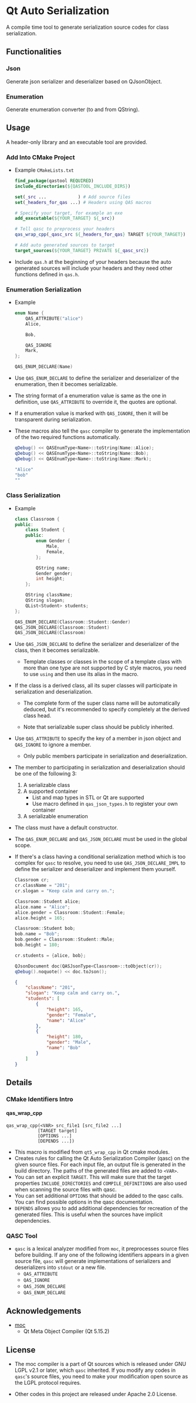 # Qt Auto Serialization

A compile time tool to generate serialization source codes for class serialization.

## Functionalities

### Json

Generate json serializer and deserializer based on QJsonObject.

### Enumeration

Generate enumeration converter (to and from QString).

## Usage

A header-only library and an executable tool are provided.

### Add Into CMake Project

+ Example `CMakeLists.txt`
    ```cmake
    find_package(qastool REQUIRED)
    include_directories(${QASTOOL_INCLUDE_DIRS})

    set(_src ...            ) # Add source files
    set(_headers_for_qas ...) # Headers using QAS macros

    # Specify your target, for example an exe
    add_executable(${YOUR_TARGET} ${_src})
    
    # Tell qasc to preprocess your headers
    qas_wrap_cpp(_qasc_src ${_headers_for_qas} TARGET ${YOUR_TARGET})
    
    # Add auto generated sources to target
    target_sources(${YOUR_TARGET} PRIVATE ${_qasc_src})
    ```

+ Include `qas.h` at the beginning of your headers because the auto generated sources will include your headers and they need other functions defined in `qas.h`.

### Enumeration Serialization

+ Example

    ```c++
    enum Name {
        QAS_ATTRIBUTE("alice")
        Alice,

        Bob,

        QAS_IGNORE
        Mark,
    };

    QAS_ENUM_DECLARE(Name)
    ```
+ Use `QAS_ENUM_DECLARE` to define the serializer and deserializer of the enumeration, then it becomes serializable.

+ The string format of a enumeration value is same as the one in definition, use `QAS_ATTRIBUTE` to override it, the quotes are optional.

+ If a enumeration value is marked with `QAS_IGNORE`, then it will be transparent during serialization.

+ These macros also tell the `qasc` compiler to generate the implementation of the two required functions automatically.

    ```c++
    qDebug() << QASEnumType<Name>::toString(Name::Alice);
    qDebug() << QASEnumType<Name>::toString(Name::Bob);
    qDebug() << QASEnumType<Name>::toString(Name::Mark);
    ```

    ```sh
    "Alice"
    "bob"
    ""
    ```

### Class Serialization

+ Example
    ```c++
    class Classroom {
    public:
        class Student {
        public:
            enum Gender {
                Male,
                Female,
            };

            QString name;
            Gender gender;
            int height;
        };

        QString className;
        QString slogan;
        QList<Student> students;
    };

    QAS_ENUM_DECLARE(Classroom::Student::Gender)
    QAS_JSON_DECLARE(Classroom::Student)
    QAS_JSON_DECLARE(Classroom)
    ```
+ Use `QAS_JSON_DECLARE` to define the serializer and deserializer of the class, then it becomes serializable.
    + Template classes or classes in the scope of a template class with more than one type are not supported by C style macros, you need to use `using` and then use its alias in the macro.

+ If the class is a derived class, all its super classes will participate in serialization and deserialization.
    + The complete form of the super class name will be automatically deduced, but it's recommended to specify completely at the derived class head.

    + Note that serializable super class should be publicly inherited.

+ Use `QAS_ATTRIBUTE` to specify the key of a member in json object and `QAS_IGNORE` to ignore a member.
    + Only public members participate in serialization and deserialization.

+ The member to participating in serialization and deserialization should be one of the following 3:
    1. A serializable class
    2. A supported container
        + List and map types in STL or Qt are supported
        + Use macro defined in `qas_json_types.h` to register your own container
    3. A serializable enumeration

+ The class must have a default constructor.

+ The `QAS_ENUM_DECLARE` and `QAS_JSON_DECLARE` must be used in the global scope.

+ If there's a class having a conditional serialization method which is too complex for `qasc` to resolve, you need to use `QAS_JSON_DECLARE_IMPL` to define the serializer and deserializer and implement them yourself.

    ```c++
    Classroom cr;
    cr.className = "201";
    cr.slogan = "Keep calm and carry on.";

    Classroom::Student alice;
    alice.name = "Alice";
    alice.gender = Classroom::Student::Female;
    alice.height = 165;

    Classroom::Student bob;
    bob.name = "Bob";
    bob.gender = Classroom::Student::Male;
    bob.height = 180;

    cr.students = {alice, bob};

    QJsonDocument doc(QASJsonType<Classroom>::toObject(cr));
    qDebug().noquote() << doc.toJson();
    ```

    ```json
    {
        "className": "201",
        "slogan": "Keep calm and carry on.",
        "students": [
            {
                "height": 165,
                "gender": "Female",
                "name": "Alice"
            },
            {
                "height": 180,
                "gender": "Male",
                "name": "Bob"
            }
        ]
    }
    ```

## Details

### CMake Identifiers Intro

#### qas_wrap_cpp
```
qas_wrap_cpp(<VAR> src_file1 [src_file2 ...]
            [TARGET target]
            [OPTIONS ...]
            [DEPENDS ...])
```
+ This macro is modified from `qt5_wrap_cpp` in Qt cmake modules.
+ Creates rules for calling the Qt Auto Serialization Compiler (qasc) on the given source files. For each input file, an output file is generated in the build directory. The paths of the generated files are added to `<VAR>`.
+ You can set an explicit `TARGET`. This will make sure that the target properties `INCLUDE_DIRECTORIES` and `COMPILE_DEFINITIONS` are also used when scanning the source files with qasc.
+ You can set additional `OPTIONS` that should be added to the qasc calls. You can find possible options in the qasc documentation.
+ `DEPENDS` allows you to add additional dependencies for recreation of the generated files. This is useful when the sources have implicit dependencies.

### QASC Tool

+ `qasc` is a lexical analyzer modified from `moc`, it preprocesses source files before building. If any one of the following identifiers appears in a given source file, `qasc` will generate implementations of serializers and deserializers into `stdout` or a new file.
    + `QAS_ATTRIBUTE`
    + `QAS_IGNORE`
    + `QAS_JSON_DECLARE`
    + `QAS_ENUM_DECLARE`

## Acknowledgements

+ [moc](https://github.com/qt/qtbase/tree/dev/src/tools/moc)
    + Qt Meta Object Compiler (Qt 5.15.2)

## License

+ The moc compiler is a part of Qt sources which is released under GNU LGPL v2.1 or later, which `qasc` inherited. If you modify any codes in `qasc`'s source files, you need to make your modification open source as the LGPL protocol requires.

+ Other codes in this project are released under Apache 2.0 License.